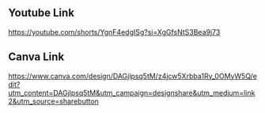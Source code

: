## Youtube Link
https://youtube.com/shorts/YgnF4edgISg?si=XgGfsNtS3Bea9j73

## Canva Link
https://www.canva.com/design/DAGjlpsq5tM/z4jcw5Xrbba1Ry_0OMyW5Q/edit?utm_content=DAGjlpsq5tM&utm_campaign=designshare&utm_medium=link2&utm_source=sharebutton
